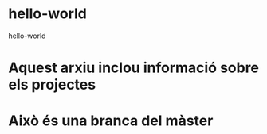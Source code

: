 # hello-world
hello-world

# Aquest arxiu inclou informació sobre els projectes
# Això és una branca del màster
